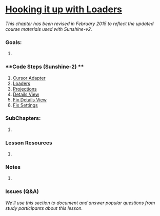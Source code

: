 # [Hooking it up with Loaders](https://www.udacity.com/course/viewer#!/c-ud853/l-3681658545)

*This chapter has been revised in February 2015 to reflect the updated course materials used with Sunshine-v2.*

### **Goals**:
1.


### **Code Steps (Sunshine-2) **
1. [Cursor Adapter](https://github.com/udacity/Sunshine-Version-2/tree/4.18_cursor_adapter)
2. [Loaders](https://github.com/udacity/Sunshine-Version-2/tree/4.19_loaders)
3. [Projections](https://github.com/udacity/Sunshine-Version-2/tree/4.20_projections)
4. [Details View](https://github.com/udacity/Sunshine-Version-2/tree/4.21_details_view)
5. [Fix Details View](https://github.com/udacity/Sunshine-Version-2/tree/4.22_fix_details_view)
6. [Fix Settings](https://github.com/udacity/Sunshine-Version-2/tree/4.23_fix_settings)


### **SubChapters**:
1.


### **Lesson Resources**
1.


### **Notes**
1.


### **Issues (Q&A)**

*We'll use this section to document and answer popular questions from study participants about this lesson.*

